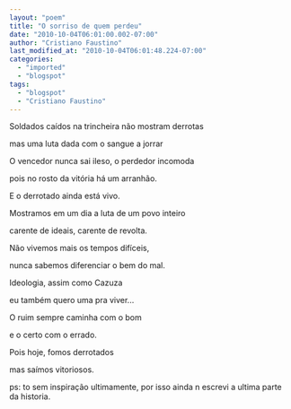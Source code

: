 ```yaml
---
layout: "poem"
title: "O sorriso de quem perdeu"
date: "2010-10-04T06:01:00.002-07:00"
author: "Cristiano Faustino"
last_modified_at: "2010-10-04T06:01:48.224-07:00"
categories:
  - "imported"
  - "blogspot"
tags:
  - "blogspot"
  - "Cristiano Faustino"
---
```


Soldados caídos na trincheira não mostram derrotas

mas uma luta dada com o sangue a jorrar

O vencedor nunca sai ileso, o perdedor incomoda

pois no rosto da vitória há um arranhão.

E o derrotado ainda está vivo.

Mostramos em um dia a luta de um povo inteiro

carente de ideais, carente de revolta.

Não vivemos mais os tempos difíceis,

nunca sabemos diferenciar o bem do mal.

Ideologia, assim como Cazuza

eu também quero uma pra viver...

O ruim sempre caminha com o bom

e o certo com o errado.

Pois hoje, fomos derrotados

mas saímos vitoriosos.

ps: to sem inspiração ultimamente, por isso ainda n escrevi a ultima parte da historia.